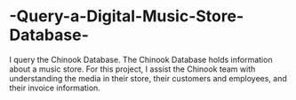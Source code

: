 # -Query-a-Digital-Music-Store-Database-
  I query the Chinook Database. The Chinook Database holds information about a music store. For this project, I assist the Chinook team with understanding the media in their store, their customers and employees, and their invoice information. 
